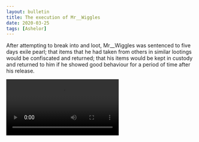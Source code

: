 ```yaml
---
layout: bulletin
title: The execution of Mr__Wiggles
date: 2020-03-25
tags: [Ashelor]
---
```

After attempting to break into and loot, Mr__Wiggles was sentenced to five days exile pearl; that items that he had taken from others in similar lootings would be confiscated and returned; that his items would be kept in custody and returned to him if he showed good behaviour for a period of time after his release.

<video controls>
    <source src="execution.mp4" type="video/mp4">
    Your browser does not support the video tag, <a href="execution.mp4">click here</a> to watch.
</video> 